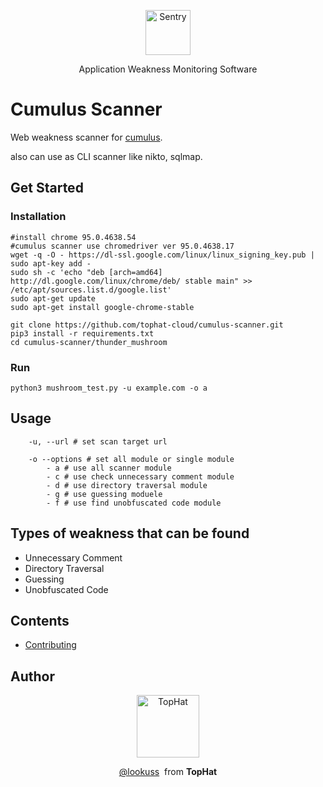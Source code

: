 

<p align="center">
  <p align="center">
    <a href="https://cumulus.tophat.cloud" target="_blank">
      <img src="https://jinui.s3.ap-northeast-2.amazonaws.com/tophat/logo.png" alt="Sentry" height="72">
    </a>
  </p>
  <p align="center">
    Application Weakness Monitoring Software
  </p>
</p>

# Cumulus Scanner

Web weakness scanner for [cumulus](https://cumulus.tophat.cloud).

also can use as CLI scanner like nikto, sqlmap.

## Get Started

### Installation
```
#install chrome 95.0.4638.54
#cumulus scanner use chromedriver ver 95.0.4638.17
wget -q -O - https://dl-ssl.google.com/linux/linux_signing_key.pub | sudo apt-key add -
sudo sh -c 'echo "deb [arch=amd64] http://dl.google.com/linux/chrome/deb/ stable main" >> /etc/apt/sources.list.d/google.list'
sudo apt-get update
sudo apt-get install google-chrome-stable

git clone https://github.com/tophat-cloud/cumulus-scanner.git
pip3 install -r requirements.txt
cd cumulus-scanner/thunder_mushroom
```

### Run

```
python3 mushroom_test.py -u example.com -o a
```

## Usage

```
    -u, --url # set scan target url
    
    -o --options # set all module or single module
        - a # use all scanner module
        - c # use check unnecessary comment module
        - d # use directory traversal module
        - g # use guessing moduele
        - f # use find unobfuscated code module
```
    
## Types of weakness that can be found
- Unnecessary Comment
- Directory Traversal
- Guessing
- Unobfuscated Code

## Contents
- [Contributing](https://github.com/tophat-cloud/cumulus-scanner/blob/master/CONTRIBUTING.md)

## Author
<p align="center">
  <p align="center">
    <a href="https://github.com/tophat-cloud" target="_blank">
      <img src="https://jinui.s3.ap-northeast-2.amazonaws.com/tophat/tophat.png" alt="TopHat" height="100">
    </a>
  </p>

  <p align="center">
    <a href="http://github.com/lookuss" target="_blank">@lookuss</a>&nbsp from <strong>TopHat</strong>
  </p>
</p>
